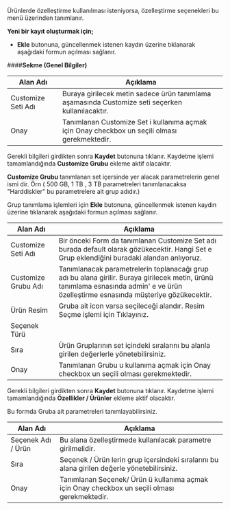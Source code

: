 Ürünlerde özelleştirme kullanılması isteniyorsa, özelleştirme seçenekleri bu menü üzerinden tanımlanır.

**Yeni bir kayıt oluşturmak için;**

- **Ekle** butonuna, güncellenmek istenen kaydın üzerine tıklanarak aşağıdaki formun açılması sağlanır.

####**Sekme (Genel Bilgiler)**

|Alan Adı|Açıklama|
|--|--|
|Customize Seti Adı	|Buraya girilecek metin sadece ürün tanımlama aşamasında Customize seti seçerken kullanılacaktır.|
|Onay|Tanımlanan Customize Set i kullanıma açmak için Onay checkbox un seçili olması gerekmektedir.|

Gerekli bilgileri girdikten sonra **Kaydet** butonuna tıklanır. Kaydetme işlemi tamamlandığında **Customize Grubu** ekleme aktif olacaktır.

**Customize Grubu** tanımlanan set içersinde yer alacak parametrelerin genel ismi dir. Örn ( 500 GB, 1 TB , 3 TB parametreleri tanımlanacaksa "Harddiskler" bu parametrelere ait grup adıdır.)

Grup tanımlama işlemleri için **Ekle**  butonuna, güncellenmek istenen kaydın üzerine tıklanarak aşağıdaki formun açılması sağlanır.

|Alan Adı|Açıklama|
|--|--|
|Customize Seti Adı	|Bir önceki Form da tanımlanan Customize Set adı burada default olarak gözükecektir. Hangi Set e Grup eklendiğini buradaki alandan anlıyoruz.|
|Customize Grubu Adı|Tanımlanacak parametrelerin toplanacağı grup adı bu alana girilir. Buraya girilecek metin, ürünü tanımlama esnasında admin' e ve ürün özelleştirme esnasında müşteriye gözükecektir.|
|Ürün Resim	|Gruba ait icon varsa seçileceği alandır. Resim Seçme işlemi için Tıklayınız.|
|Seçenek Türü||
|Sıra|Ürün Gruplarının set içindeki sıralarını bu alanla girilen değerlerle yönetebilirsiniz.|
|Onay|Tanımlanan Grubu u kullanıma açmak için Onay checkbox un seçili olması gerekmektedir.|

Gerekli bilgileri girdikten sonra **Kaydet** butonuna tıklanır. Kaydetme işlemi tamamlandığında **Özellikler / Ürünler** ekleme aktif olacaktır.

Bu formda Gruba ait parametreleri tanımlayabilirsiniz.

|Alan Adı |Açıklama	|
|--|--|
|Seçenek Adı / Ürün	|Bu alana özelleştirmede kullanılacak parametre girilmelidir.|
|Sıra|Seçenek / Ürün lerin grup içersindeki sıralarını bu alana girilen değerle yönetebilirsiniz.	|
|Onay|Tanımlanan Seçenek/ Ürün ü kullanıma açmak için Onay checkbox un seçili olması gerekmektedir.|